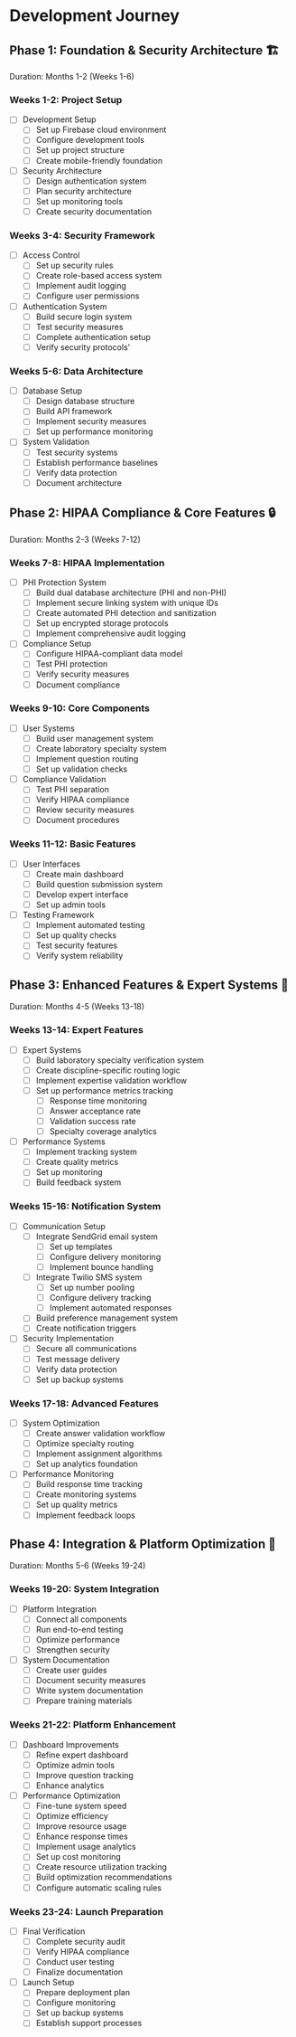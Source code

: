 # Development Journey

## Phase 1: Foundation & Security Architecture 🏗️
Duration: Months 1-2 (Weeks 1-6)

### Weeks 1-2: Project Setup
- [ ] Development Setup
  - [ ] Set up Firebase cloud environment
  - [ ] Configure development tools
  - [ ] Set up project structure
  - [ ] Create mobile-friendly foundation
- [ ] Security Architecture
  - [ ] Design authentication system
  - [ ] Plan security architecture
  - [ ] Set up monitoring tools
  - [ ] Create security documentation

### Weeks 3-4: Security Framework
- [ ] Access Control
  - [ ] Set up security rules
  - [ ] Create role-based access system
  - [ ] Implement audit logging
  - [ ] Configure user permissions
- [ ] Authentication System
  - [ ] Build secure login system
  - [ ] Test security measures
  - [ ] Complete authentication setup
  - [ ] Verify security protocols'

### Weeks 5-6: Data Architecture
- [ ] Database Setup
  - [ ] Design database structure
  - [ ] Build API framework
  - [ ] Implement security measures
  - [ ] Set up performance monitoring
- [ ] System Validation
  - [ ] Test security systems
  - [ ] Establish performance baselines
  - [ ] Verify data protection
  - [ ] Document architecture

## Phase 2: HIPAA Compliance & Core Features 🔒
Duration: Months 2-3 (Weeks 7-12)

### Weeks 7-8: HIPAA Implementation
- [ ] PHI Protection System
  - [ ] Build dual database architecture (PHI and non-PHI)
  - [ ] Implement secure linking system with unique IDs
  - [ ] Create automated PHI detection and sanitization
  - [ ] Set up encrypted storage protocols
  - [ ] Implement comprehensive audit logging
- [ ] Compliance Setup
  - [ ] Configure HIPAA-compliant data model
  - [ ] Test PHI protection
  - [ ] Verify security measures
  - [ ] Document compliance

### Weeks 9-10: Core Components
- [ ] User Systems
  - [ ] Build user management system
  - [ ] Create laboratory specialty system
  - [ ] Implement question routing
  - [ ] Set up validation checks
- [ ] Compliance Validation
  - [ ] Test PHI separation
  - [ ] Verify HIPAA compliance
  - [ ] Review security measures
  - [ ] Document procedures

### Weeks 11-12: Basic Features
- [ ] User Interfaces
  - [ ] Create main dashboard
  - [ ] Build question submission system
  - [ ] Develop expert interface
  - [ ] Set up admin tools
- [ ] Testing Framework
  - [ ] Implement automated testing
  - [ ] Set up quality checks
  - [ ] Test security features
  - [ ] Verify system reliability

## Phase 3: Enhanced Features & Expert Systems 🔧
Duration: Months 4-5 (Weeks 13-18)

### Weeks 13-14: Expert Features
- [ ] Expert Systems
  - [ ] Build laboratory specialty verification system
  - [ ] Create discipline-specific routing logic
  - [ ] Implement expertise validation workflow
  - [ ] Set up performance metrics tracking
    - [ ] Response time monitoring
    - [ ] Answer acceptance rate
    - [ ] Validation success rate
    - [ ] Specialty coverage analytics
- [ ] Performance Systems
  - [ ] Implement tracking system
  - [ ] Create quality metrics
  - [ ] Set up monitoring
  - [ ] Build feedback system

### Weeks 15-16: Notification System
- [ ] Communication Setup
  - [ ] Integrate SendGrid email system
    - [ ] Set up templates
    - [ ] Configure delivery monitoring
    - [ ] Implement bounce handling
  - [ ] Integrate Twilio SMS system
    - [ ] Set up number pooling
    - [ ] Configure delivery tracking
    - [ ] Implement automated responses
  - [ ] Build preference management system
  - [ ] Create notification triggers
- [ ] Security Implementation
  - [ ] Secure all communications
  - [ ] Test message delivery
  - [ ] Verify data protection
  - [ ] Set up backup systems

### Weeks 17-18: Advanced Features
- [ ] System Optimization
  - [ ] Create answer validation workflow
  - [ ] Optimize specialty routing
  - [ ] Implement assignment algorithms
  - [ ] Set up analytics foundation
- [ ] Performance Monitoring
  - [ ] Build response time tracking
  - [ ] Create monitoring systems
  - [ ] Set up quality metrics
  - [ ] Implement feedback loops

## Phase 4: Integration & Platform Optimization 🎯
Duration: Months 5-6 (Weeks 19-24)

### Weeks 19-20: System Integration
- [ ] Platform Integration
  - [ ] Connect all components
  - [ ] Run end-to-end testing
  - [ ] Optimize performance
  - [ ] Strengthen security
- [ ] System Documentation
  - [ ] Create user guides
  - [ ] Document security measures
  - [ ] Write system documentation
  - [ ] Prepare training materials

### Weeks 21-22: Platform Enhancement
- [ ] Dashboard Improvements
  - [ ] Refine expert dashboard
  - [ ] Optimize admin tools
  - [ ] Improve question tracking
  - [ ] Enhance analytics
- [ ] Performance Optimization
  - [ ] Fine-tune system speed
  - [ ] Optimize efficiency
  - [ ] Improve resource usage
  - [ ] Enhance response times
  - [ ] Implement usage analytics
  - [ ] Set up cost monitoring
  - [ ] Create resource utilization tracking
  - [ ] Build optimization recommendations
  - [ ] Configure automatic scaling rules

### Weeks 23-24: Launch Preparation
- [ ] Final Verification
  - [ ] Complete security audit
  - [ ] Verify HIPAA compliance
  - [ ] Conduct user testing
  - [ ] Finalize documentation
- [ ] Launch Setup
  - [ ] Prepare deployment plan
  - [ ] Configure monitoring
  - [ ] Set up backup systems
  - [ ] Establish support processes